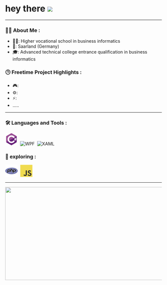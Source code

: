<h1>
  hey there
  <img src="https://media.giphy.com/media/hvRJCLFzcasrR4ia7z/giphy.gif" width="30px"/>
</h1>

---

### 👨‍💻 About Me :
- 🧑‍💼: Higher vocational school in business informatics
- 📍: Saarland (Germany)
- 🎓: Advanced technical college entrance qualification in business informatics

### 🕒 Freetime Project Highlights :
- 🎮: 
- ⚙️: 
- ⚡: 
- ..... 

---


### :hammer_and_wrench: Languages and Tools :
<div>

  <img src="https://github.com/devicons/devicon/blob/master/icons/csharp/csharp-original.svg" title="C#" alt="C#" width="40" height="40"/>&nbsp;
  <img src="\\sys-profiler\Users$\jhaase\Desktop\wpf.jpg" title= "WPF" alt="WPF" width="40" height="40" />&nbsp;
  <img src="![alt text](xalm.jpg)" title= "XAML" alt="XAML" width="40" height="40" />&nbsp;

</div>

### 🧭 exploring :
<div>
<img src="https://github.com/devicons/devicon/blob/master/icons/php/php-original.svg" title="PHP" alt="PHP" width="40" height="40"/>&nbsp;
<img src="https://github.com/devicons/devicon/blob/master/icons/javascript/javascript-original.svg" title="JS" alt="JS" width="40" height="40"/>&nbsp;
  

---

<div align="center">
  <img src="https://media.giphy.com/media/dWesBcTLavkZuG35MI/giphy.gif" width="600" height="300"/>
</div>

